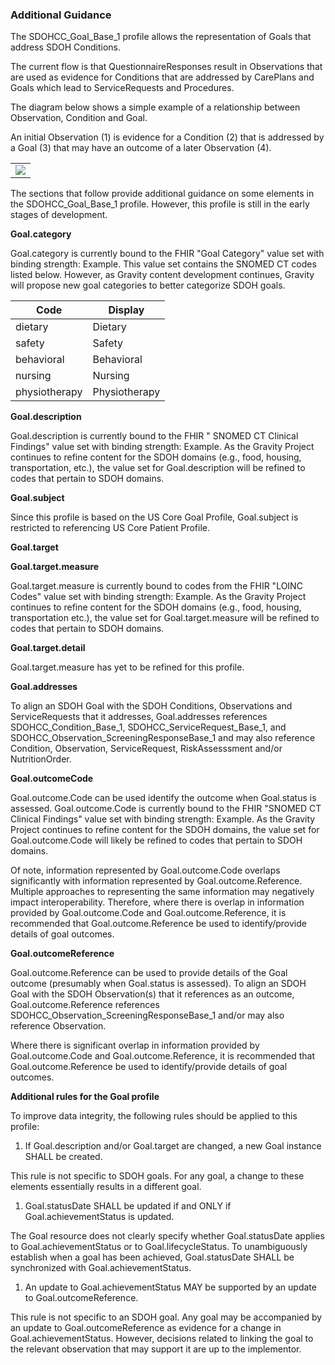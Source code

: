 ### Additional Guidance

The SDOHCC\_Goal\_Base\_1 profile allows the representation of Goals that address SDOH Conditions.

The current flow is that QuestionnaireResponses result in Observations that are used as evidence for Conditions that are addressed by CarePlans and Goals which lead to ServiceRequests and Procedures.

The diagram below shows a simple example of a relationship between Observation, Condition and Goal.

An initial Observation (1) is evidence for a Condition (2) that is addressed by a Goal (3) that may have an outcome of a later Observation (4).
<table><tr><td><img src="Goal_Preface.png" /></td></tr></table>

The sections that follow provide additional guidance on some elements in the SDOHCC\_Goal\_Base\_1 profile. However, this profile is still in the early stages of development.

**Goal.category**

Goal.category is currently bound to the FHIR &quot;Goal Category&quot; value set with binding strength: Example. This value set contains the SNOMED CT codes listed below. However, as Gravity content development continues, Gravity will propose new goal categories to better categorize SDOH goals.

| Code | Display |
| --- | --- |
| dietary | Dietary |
| safety | Safety |
| behavioral | Behavioral |
| nursing | Nursing |
| physiotherapy | Physiotherapy |

**Goal.description**

Goal.description is currently bound to the FHIR &quot; SNOMED CT Clinical Findings&quot; value set with binding strength: Example. As the Gravity Project continues to refine content for the SDOH domains (e.g., food, housing, transportation, etc.), the value set for Goal.description will be refined to codes that pertain to SDOH domains.

**Goal.subject**

Since this profile is based on the US Core Goal Profile, Goal.subject is restricted to referencing US Core Patient Profile.

**Goal.target**

**Goal.target.measure**

Goal.target.measure is currently bound to codes from the FHIR &quot;LOINC Codes&quot; value set with binding strength: Example. As the Gravity Project continues to refine content for the SDOH domains (e.g., food, housing, transportation etc.), the value set for Goal.target.measure will be refined to codes that pertain to SDOH domains.

**Goal.target.detail**

Goal.target.measure has yet to be refined for this profile.

**Goal.addresses**

To align an SDOH Goal with the SDOH Conditions, Observations and ServiceRequests that it addresses, Goal.addresses references SDOHCC\_Condition\_Base\_1, SDOHCC\_ServiceRequest\_Base\_1, and SDOHCC\_Observation\_ScreeningResponseBase\_1 and may also reference Condition, Observation, ServiceRequest, RiskAssesssment and/or NutritionOrder.

**Goal.outcomeCode**

Goal.outcome.Code can be used identify the outcome when Goal.status is assessed. Goal.outcome.Code is currently bound to the FHIR &quot;SNOMED CT Clinical Findings&quot; value set with binding strength: Example. As the Gravity Project continues to refine content for the SDOH domains, the value set for Goal.outcome.Code will likely be refined to codes that pertain to SDOH domains.

Of note, information represented by Goal.outcome.Code overlaps significantly with information represented by Goal.outcome.Reference. Multiple approaches to representing the same information may negatively impact interoperability. Therefore, where there is overlap in information provided by Goal.outcome.Code and Goal.outcome.Reference, it is recommended that Goal.outcome.Reference be used to identify/provide details of goal outcomes.

**Goal.outcomeReference**

Goal.outcome.Reference can be used to provide details of the Goal outcome (presumably when Goal.status is assessed). To align an SDOH Goal with the SDOH Observation(s) that it references as an outcome, Goal.outcome.Reference references SDOHCC\_Observation\_ScreeningResponseBase\_1 and/or may also reference Observation.

Where there is significant overlap in information provided by Goal.outcome.Code and Goal.outcome.Reference, it is recommended that Goal.outcome.Reference be used to identify/provide details of goal outcomes.

**Additional rules for the Goal profile**

To improve data integrity, the following rules should be applied to this profile:

1. If Goal.description and/or Goal.target are changed, a new Goal instance SHALL be created.

This rule is not specific to SDOH goals. For any goal, a change to these elements essentially results in a different goal.

1. Goal.statusDate SHALL be updated if and ONLY if Goal.achievementStatus is updated.

The Goal resource does not clearly specify whether Goal.statusDate applies to Goal.achievementStatus or to Goal.lifecycleStatus. To unambiguously establish when a goal has been achieved, Goal.statusDate SHALL be synchronized with Goal.achievementStatus.

1. An update to Goal.achievementStatus MAY be supported by an update to Goal.outcomeReference.

This rule is not specific to an SDOH goal. Any goal may be accompanied by an update to Goal.outcomeReference as evidence for a change in Goal.achievementStatus. However, decisions related to linking the goal to the relevant observation that may support it are up to the implementor.